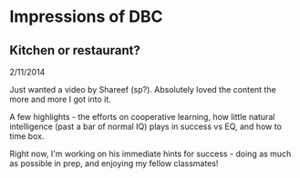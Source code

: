 # Impressions of DBC

## Kitchen or restaurant?

2/11/2014

Just wanted a video by Shareef (sp?).  Absolutely loved the content the more and more I got into it.

A few highlights - the efforts on cooperative learning, how little natural intelligence (past a bar of normal IQ) plays in success vs EQ, and how to time box.

Right now, I'm working on his immediate hints for success - doing as much as possible in prep, and enjoying my fellow classmates!


